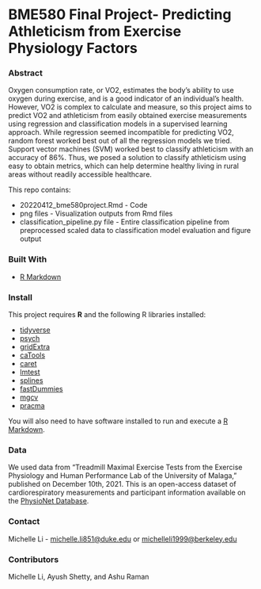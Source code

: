 # BME580 Final Project- Predicting Athleticism from Exercise Physiology Factors

### Abstract 
Oxygen consumption rate, or VO2, estimates the body’s ability to use oxygen during exercise, and is a good indicator of an individual’s health. However, VO2 is complex to calculate and measure, so this project aims to predict VO2 and athleticism from easily obtained exercise measurements using regression and classification models in a supervised learning approach. While regression seemed incompatible for predicting VO2, random forest worked best out of all the regression models we tried. Support vector machines (SVM) worked best to classify athleticism with an accuracy of 86%. Thus, we posed a solution to classify athleticism using easy to obtain metrics, which can help determine healthy living in rural areas without readily accessible healthcare. 

This repo contains: 

* 20220412_bme580project.Rmd - Code 
* png files - Visualization outputs from Rmd files 
* classification_pipeline.py file - Entire classification pipeline from preprocessed scaled data to classification model evaluation and figure output

### Built With

* [R Markdown](https://rmarkdown.rstudio.com/)

### Install

This project requires **R** and the following R libraries installed:

- [tidyverse](https://www.tidyverse.org/)
- [psych](https://cran.r-project.org/web/packages/psych/index.html)
- [gridExtra](https://cran.r-project.org/web/packages/gridExtra/index.html)
- [caTools](https://cran.r-project.org/web/packages/caTools/index.html)
- [caret](https://cran.r-project.org/web/packages/caret/index.html)
- [lmtest](https://cran.r-project.org/web/packages/lmtest/index.html)
- [splines](https://www.rdocumentation.org/packages/splines/versions/3.6.2)
- [fastDummies](https://cran.r-project.org/web/packages/fastDummies/fastDummies.pdf)
- [mgcv](https://cran.r-project.org/web/packages/mgcv/index.html)
- [pracma](https://cran.r-project.org/web/packages/pracma/index.html)

You will also need to have software installed to run and execute a [R Markdown](https://www.rstudio.com/products/rstudio/download/).

### Data

We used data from “Treadmill Maximal Exercise Tests from the Exercise Physiology and Human Performance Lab of the University of Malaga,” published on December 10th, 2021. This is an open-access dataset of cardiorespiratory measurements and participant information available on the [PhysioNet Database](https://physionet.org/content/treadmill-exercise-cardioresp/1.0.1/).

### Contact
Michelle Li - michelle.li851@duke.edu or michelleli1999@berkeley.edu

### Contributors
Michelle Li, Ayush Shetty, and Ashu Raman

